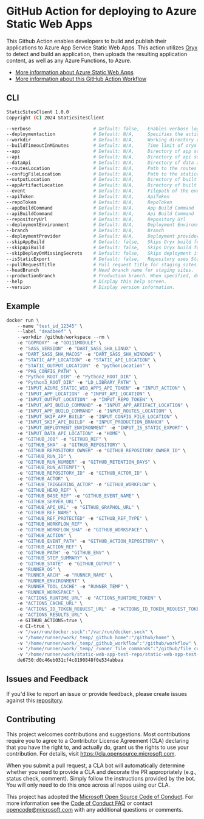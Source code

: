 # GitHub Action for deploying to Azure Static Web Apps

This Github Action enables developers to build and publish their applications to Azure App Service Static Web Apps. This action utilizes [Oryx](https://github.com/microsoft/Oryx) to detect and build an application, then uploads the resulting application content, as well as any Azure Functions, to Azure.

* [More information about Azure Static Web Apps](https://aka.ms/swaDocs)
* [More information about this GitHub Action Workflow](https://aka.ms/swaWorkflowConfig)

## CLI

```bash
StaticSitesClient 1.0.0
Copyright (C) 2024 StaticSitesClient

--verbose                       # Default: false,   Enables verbose logging
--deploymentaction              # Default: N/A,     Specifies the action to run
--workdir                       # Default: N/A,     Working directory of the repository
--buildTimeoutInMinutes         # Default: N/A,     Time limit of oryx build in minutes
--app                           # Default: N/A,     Directory of app source code
--api                           # Default: N/A,     Directory of api source code
--dataApi                       # Default: N/A,     Directory of data api configuration files
--routesLocation                # Default: N/A,     Path to the routes file
--configFileLocation            # Default: N/A,     Path to the staticwebapp.config.json file
--outputLocation                # Default: N/A,     Directory of built application artifacts
--appArtifactLocation           # Default: N/A,     Directory of built application artifacts
--event                         # Default: N/A,     Filepath of the event json
--apiToken                      # Default: N/A,     ApiToken
--repoToken                     # Default: N/A,     RepoToken
--appBuildCommand               # Default: N/A,     App Build Command
--apiBuildCommand               # Default: N/A,     Api Build Command
--repositoryUrl                 # Default: N/A,     Repository Url
--deploymentEnvironment         # Default: N/A,     Deployment Environment
--branch                        # Default: N/A,     Branch
--deploymentProvider            # Default: N/A,     Deployment provider
--skipAppBuild                  # Default: false,   Skips Oryx build for app folder
--skipApiBuild                  # Default: false,   Skips Oryx build for api folder
--skipDeployOnMissingSecrets    # Default: false,   Skips deployment if api token isn't specified.
--isStaticExport                # Default: false,   Repository uses Static Export of Site
--pullRequestTitle              # Pull request title for staging sites.
--headBranch                    # Head branch name for staging sites.
--productionBranch              # Production branch. When specified, deployments from other branches will be staging environments.
--help                          # Display this help screen.
--version                       # Display version information.
```

## Example

```powershell
docker run \
    --name "test_id_12345" \
    --label "deadbeef" \
    --workdir /github/workspace --rm \
    -e "GOPROXY" -e "GO111MODULE" \
    -e "SASS_VERSION" -e "DART_SASS_SHA_LINUX" \
    -e "DART_SASS_SHA_MACOS" -e "DART_SASS_SHA_WINDOWS" \
    -e "STATIC_APP_LOCATION" -e "STATIC_API_LOCATION" \
    -e "STATIC_OUTPUT_LOCATION" -e "pythonLocation" \
    -e "PKG_CONFIG_PATH" \
    -e "Python_ROOT_DIR" -e "Python2_ROOT_DIR" \
    -e "Python3_ROOT_DIR" -e "LD_LIBRARY_PATH" \
    -e "INPUT_AZURE_STATIC_WEB_APPS_API_TOKEN" -e "INPUT_ACTION" \
    -e "INPUT_APP_LOCATION" -e "INPUT_API_LOCATION" \
    -e "INPUT_OUTPUT_LOCATION" -e "INPUT_REPO_TOKEN" \
    -e "INPUT_API_BUILD_COMMAND" -e "INPUT_APP_ARTIFACT_LOCATION" \
    -e "INPUT_APP_BUILD_COMMAND" -e "INPUT_ROUTES_LOCATION" \
    -e "INPUT_SKIP_APP_BUILD" -e "INPUT_CONFIG_FILE_LOCATION" \
    -e "INPUT_SKIP_API_BUILD" -e "INPUT_PRODUCTION_BRANCH" \
    -e "INPUT_DEPLOYMENT_ENVIRONMENT" -e "INPUT_IS_STATIC_EXPORT" \
    -e "INPUT_DATA_API_LOCATION" -e "HOME" \
    -e "GITHUB_JOB" -e "GITHUB_REF" \
    -e "GITHUB_SHA" -e "GITHUB_REPOSITORY" \
    -e "GITHUB_REPOSITORY_OWNER" -e "GITHUB_REPOSITORY_OWNER_ID" \
    -e "GITHUB_RUN_ID" \
    -e "GITHUB_RUN_NUMBER" -e "GITHUB_RETENTION_DAYS" \
    -e "GITHUB_RUN_ATTEMPT" \
    -e "GITHUB_REPOSITORY_ID" -e "GITHUB_ACTOR_ID" \
    -e "GITHUB_ACTOR" \
    -e "GITHUB_TRIGGERING_ACTOR" -e "GITHUB_WORKFLOW" \
    -e "GITHUB_HEAD_REF" \
    -e "GITHUB_BASE_REF" -e "GITHUB_EVENT_NAME" \
    -e "GITHUB_SERVER_URL" \
    -e "GITHUB_API_URL" -e "GITHUB_GRAPHQL_URL" \
    -e "GITHUB_REF_NAME" \
    -e "GITHUB_REF_PROTECTED" -e "GITHUB_REF_TYPE" \
    -e "GITHUB_WORKFLOW_REF" \
    -e "GITHUB_WORKFLOW_SHA" -e "GITHUB_WORKSPACE" \
    -e "GITHUB_ACTION" \
    -e "GITHUB_EVENT_PATH" -e "GITHUB_ACTION_REPOSITORY" \
    -e "GITHUB_ACTION_REF" \
    -e "GITHUB_PATH" -e "GITHUB_ENV" \
    -e "GITHUB_STEP_SUMMARY" \
    -e "GITHUB_STATE" -e "GITHUB_OUTPUT" \
    -e "RUNNER_OS" \
    -e "RUNNER_ARCH" -e "RUNNER_NAME" \
    -e "RUNNER_ENVIRONMENT" \
    -e "RUNNER_TOOL_CACHE" -e "RUNNER_TEMP" \
    -e "RUNNER_WORKSPACE" \
    -e "ACTIONS_RUNTIME_URL" -e "ACTIONS_RUNTIME_TOKEN" \
    -e "ACTIONS_CACHE_URL" \
    -e "ACTIONS_ID_TOKEN_REQUEST_URL" -e "ACTIONS_ID_TOKEN_REQUEST_TOKEN" \
    -e "ACTIONS_RESULTS_URL" \
    -e GITHUB_ACTIONS=true \
    -e CI=true \
    -v "/var/run/docker.sock":"/var/run/docker.sock" \
    -v "/home/runner/work/_temp/_github_home":"/github/home" \
    -v "/home/runner/work/_temp/_github_workflow":"/github/workflow" \
    -v "/home/runner/work/_temp/_runner_file_commands":"/github/file_commands" \
    -v "/home/runner/work/static-web-app-test-repo/static-web-app-test-repo":"/github/workspace" \
    de6750:d0c46eb031cf4c8190848f0e534abbaa
```

## Issues and Feedback

If you'd like to report an issue or provide feedback, please create issues against this [repository](https://github.com/azure/static-web-apps).

## Contributing

This project welcomes contributions and suggestions.  Most contributions require you to agree to a
Contributor License Agreement (CLA) declaring that you have the right to, and actually do, grant us
the rights to use your contribution. For details, visit <https://cla.opensource.microsoft.com>.

When you submit a pull request, a CLA bot will automatically determine whether you need to provide
a CLA and decorate the PR appropriately (e.g., status check, comment). Simply follow the instructions
provided by the bot. You will only need to do this once across all repos using our CLA.

This project has adopted the [Microsoft Open Source Code of Conduct](https://opensource.microsoft.com/codeofconduct/).
For more information see the [Code of Conduct FAQ](https://opensource.microsoft.com/codeofconduct/faq/) or
contact [opencode@microsoft.com](mailto:opencode@microsoft.com) with any additional questions or comments.
